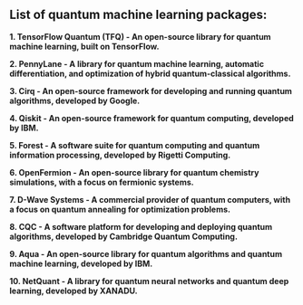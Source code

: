 ## List of quantum machine learning packages:

<strong> 1. TensorFlow Quantum (TFQ) - An open-source library for quantum machine learning, built on TensorFlow. </strong> 

<strong> 2. PennyLane - A library for quantum machine learning, automatic differentiation, and optimization of hybrid quantum-classical algorithms. </strong>

<strong> 3. Cirq - An open-source framework for developing and running quantum algorithms, developed by Google. </strong>

<strong> 4. Qiskit - An open-source framework for quantum computing, developed by IBM. </strong>

<strong> 5. Forest - A software suite for quantum computing and quantum information processing, developed by Rigetti Computing.  </strong>

<strong> 6. OpenFermion - An open-source library for quantum chemistry simulations, with a focus on fermionic systems.  </strong>

<strong> 7. D-Wave Systems - A commercial provider of quantum computers, with a focus on quantum annealing for optimization problems.  </strong>

<strong> 8. CQC - A software platform for developing and deploying quantum algorithms, developed by Cambridge Quantum Computing.  </strong>

<strong> 9. Aqua - An open-source library for quantum algorithms and quantum machine learning, developed by IBM.  </strong>

<strong> 10. NetQuant - A library for quantum neural networks and quantum deep learning, developed by XANADU. </strong>
